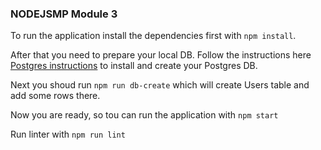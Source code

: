 ### NODEJSMP Module 3

To run the application install the dependencies first with `npm install`.

After that you need to prepare your local DB. Follow the instructions here [Postgres instructions](https://www.postgresql.org/docs/15/tutorial-start.html) to install and create your Postgres DB.

Next you shoud run `npm run db-create` which will create Users table and add some rows there.

Now you are ready, so tou can run the application with `npm start`

Run linter with `npm run lint`
